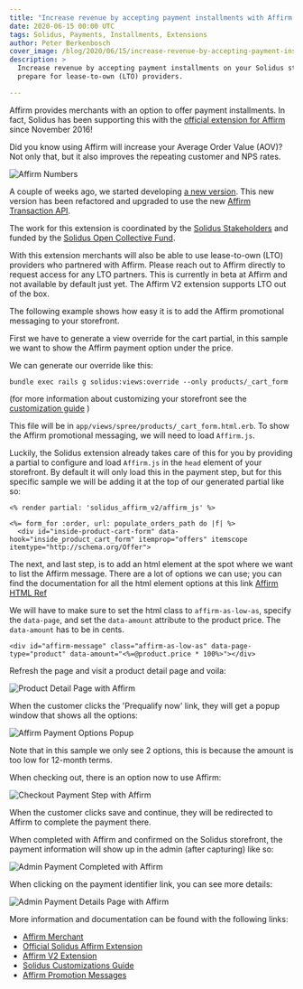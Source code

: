 ```yaml
---
title: "Increase revenue by accepting payment installments with Affirm."
date: 2020-06-15 00:00 UTC
tags: Solidus, Payments, Installments, Extensions
author: Peter Berkenbosch
cover_image: /blog/2020/06/15/increase-revenue-by-accepting-payment-installments-with-affirm/affirm-transaction-api.png
description: >
  Increase revenue by accepting payment installments on your Solidus store with Affirm and
  prepare for lease-to-own (LTO) providers.

---
```


Affirm provides merchants with an option to offer payment installments. In fact, Solidus has been supporting this with the [official extension for Affirm](https://github.com/solidusio/solidus_affirm) since November 2016!

Did you know using Affirm will increase your Average Order Value (AOV)? Not only that, but it also improves the repeating customer and NPS rates.

![Affirm Numbers](/blog/2020/06/15/increase-revenue-by-accepting-payment-installments-with-affirm/affirm-numbers.png)

A couple of weeks ago, we started developing [a new version](https://github.com/solidusio-contrib/solidus_affirm_v2). This new version has been refactored and upgraded to use the new [Affirm Transaction API](https://docs.affirm.com/affirm-developers/changelog/transactions-api).

The work for this extension is coordinated by the [Solidus Stakeholders](https://solidus.io/community) and funded by the [Solidus Open Collective Fund](https://opencollective.com/solidus).


With this extension merchants will also be able to use lease-to-own (LTO) providers who partnered with Affirm. Please reach out to Affirm directly to request access for any LTO partners. This is currently in beta at Affirm and not available by default just yet. The Affirm V2 extension supports LTO out of the box.

The following example shows how easy it is to add the Affirm promotional messaging to your storefront.  

First we have to generate a view override for the cart partial, in this sample we want to show the Affirm payment option under the price.

We can generate our override like this:
```
bundle exec rails g solidus:views:override --only products/_cart_form
```
(for more information about customizing your storefront see the [customization guide](https://guides.solidus.io/developers/customizations/customizing-storefront.html) )

This file will be in `app/views/spree/products/_cart_form.html.erb`. To show the Affirm promotional messaging, we will need to load `Affirm.js`.

Luckily, the Solidus extension already takes care of this for you by providing a partial to configure and load `Affirm.js` in the `head` element of your storefront. By default it will only load this in the payment step, but for this specific sample we will be adding it at the top of our generated partial like so:

```
<% render partial: 'solidus_affirm_v2/affirm_js' %>

<%= form_for :order, url: populate_orders_path do |f| %>
  <div id="inside-product-cart-form" data-hook="inside_product_cart_form" itemprop="offers" itemscope itemtype="http://schema.org/Offer">
```

The next, and last step, is to add an html element at the spot where we want to list the Affirm message. There are a lot of options we can use; you can find the documentation for all the html element options at this link [Affirm HTML Ref](https://docs.affirm.com/affirm-developers/docs/html-reference)

We will have to make sure to set the html class to `affirm-as-low-as`, specify the `data-page`, and set the `data-amount` attribute to the product price. The `data-amount` has to be in cents.

```
<div id="affirm-message" class="affirm-as-low-as" data-page-type="product" data-amount="<%=@product.price * 100%>"></div>
```

Refresh the page and visit a product detail page and voila:

![Product Detail Page with Affirm](/blog/2020/06/15/increase-revenue-by-accepting-payment-installments-with-affirm/product-detail-page-with-affirm.png)

When the customer clicks the 'Prequalify now' link, they will get a popup window that shows all the options:

![Affirm Payment Options Popup](/blog/2020/06/15/increase-revenue-by-accepting-payment-installments-with-affirm/affirm-payment-options-popup.png)

Note that in this sample we only see 2 options, this is because the amount is too low for 12-month terms.

When checking out, there is an option now to use Affirm:

![Checkout Payment Step with Affirm](/blog/2020/06/15/increase-revenue-by-accepting-payment-installments-with-affirm/checkout-payment-step-affirm.png)

When the customer clicks save and continue, they will be redirected to Affirm to complete the payment there.

When completed with Affirm and confirmed on the Solidus storefront, the payment information will show up in the admin (after capturing) like so:

![Admin Payment Completed with Affirm](/blog/2020/06/15/increase-revenue-by-accepting-payment-installments-with-affirm/admin-payment-completed-affirm.png)

When clicking on the payment identifier link, you can see more details:

![Admin Payment Details Page with Affirm](/blog/2020/06/15/increase-revenue-by-accepting-payment-installments-with-affirm/admin-payment-details-affirm.png)

More information and documentation can be found with the following links:

- [Affirm Merchant](https://www.affirm.com/business)
- [Official Solidus Affirm Extension](https://github.com/solidusio/solidus_affirm)
- [Affirm V2 Extension](https://github.com/solidusio-contrib/solidus_affirm_v2)
- [Solidus Customizations Guide](https://guides.solidus.io/developers/customizations/overview.html)
- [Affirm Promotion Messages](https://docs.affirm.com/affirm-developers/docs/promo-messaging-getting-started)
